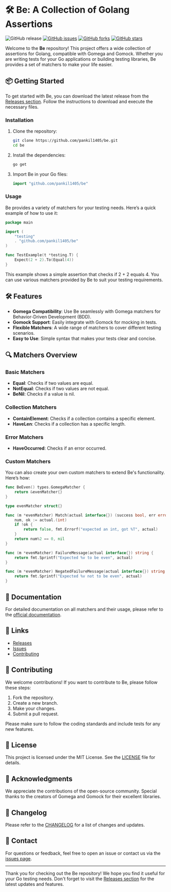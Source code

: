 # 🛠️ Be: A Collection of Golang Assertions

![GitHub release](https://img.shields.io/badge/releases-latest-blue.svg) [![GitHub issues](https://img.shields.io/github/issues/pankil1405/be.svg)](https://github.com/pankil1405/be/issues) [![GitHub forks](https://img.shields.io/github/forks/pankil1405/be.svg)](https://github.com/pankil1405/be/network/members) [![GitHub stars](https://img.shields.io/github/stars/pankil1405/be.svg)](https://github.com/pankil1405/be/stargazers)

Welcome to the **Be** repository! This project offers a wide collection of assertions for Golang, compatible with Gomega and Gomock. Whether you are writing tests for your Go applications or building testing libraries, Be provides a set of matchers to make your life easier.

## 📦 Getting Started

To get started with Be, you can download the latest release from the [Releases section](https://github.com/pankil1405/be/releases). Follow the instructions to download and execute the necessary files.

### Installation

1. Clone the repository:

   ```bash
   git clone https://github.com/pankil1405/be.git
   cd be
   ```

2. Install the dependencies:

   ```bash
   go get
   ```

3. Import Be in your Go files:

   ```go
   import "github.com/pankil1405/be"
   ```

### Usage

Be provides a variety of matchers for your testing needs. Here’s a quick example of how to use it:

```go
package main

import (
    "testing"
    . "github.com/pankil1405/be"
)

func TestExample(t *testing.T) {
    Expect(2 + 2).To(Equal(4))
}
```

This example shows a simple assertion that checks if 2 + 2 equals 4. You can use various matchers provided by Be to suit your testing requirements.

## 🛠️ Features

- **Gomega Compatibility**: Use Be seamlessly with Gomega matchers for Behavior-Driven Development (BDD).
- **Gomock Support**: Easily integrate with Gomock for mocking in tests.
- **Flexible Matchers**: A wide range of matchers to cover different testing scenarios.
- **Easy to Use**: Simple syntax that makes your tests clear and concise.

## 🔍 Matchers Overview

### Basic Matchers

- **Equal**: Checks if two values are equal.
- **NotEqual**: Checks if two values are not equal.
- **BeNil**: Checks if a value is nil.

### Collection Matchers

- **ContainElement**: Checks if a collection contains a specific element.
- **HaveLen**: Checks if a collection has a specific length.

### Error Matchers

- **HaveOccurred**: Checks if an error occurred.

### Custom Matchers

You can also create your own custom matchers to extend Be's functionality. Here’s how:

```go
func BeEven() types.GomegaMatcher {
    return &evenMatcher{}
}

type evenMatcher struct{}

func (m *evenMatcher) Match(actual interface{}) (success bool, err error) {
    num, ok := actual.(int)
    if !ok {
        return false, fmt.Errorf("expected an int, got %T", actual)
    }
    return num%2 == 0, nil
}

func (m *evenMatcher) FailureMessage(actual interface{}) string {
    return fmt.Sprintf("Expected %v to be even", actual)
}

func (m *evenMatcher) NegatedFailureMessage(actual interface{}) string {
    return fmt.Sprintf("Expected %v not to be even", actual)
}
```

## 📄 Documentation

For detailed documentation on all matchers and their usage, please refer to the [official documentation](https://github.com/pankil1405/be/docs).

## 🔗 Links

- [Releases](https://github.com/pankil1405/be/releases)
- [Issues](https://github.com/pankil1405/be/issues)
- [Contributing](https://github.com/pankil1405/be/blob/main/CONTRIBUTING.md)

## 🤝 Contributing

We welcome contributions! If you want to contribute to Be, please follow these steps:

1. Fork the repository.
2. Create a new branch.
3. Make your changes.
4. Submit a pull request.

Please make sure to follow the coding standards and include tests for any new features.

## 📝 License

This project is licensed under the MIT License. See the [LICENSE](https://github.com/pankil1405/be/blob/main/LICENSE) file for details.

## 🌟 Acknowledgments

We appreciate the contributions of the open-source community. Special thanks to the creators of Gomega and Gomock for their excellent libraries.

## 📅 Changelog

Please refer to the [CHANGELOG](https://github.com/pankil1405/be/blob/main/CHANGELOG.md) for a list of changes and updates.

## 📧 Contact

For questions or feedback, feel free to open an issue or contact us via the [issues page](https://github.com/pankil1405/be/issues).

---

Thank you for checking out the Be repository! We hope you find it useful for your Go testing needs. Don't forget to visit the [Releases section](https://github.com/pankil1405/be/releases) for the latest updates and features.